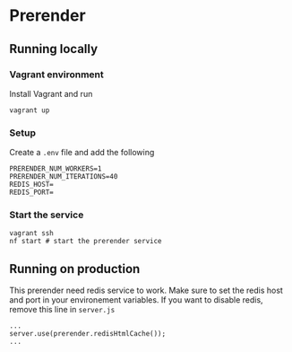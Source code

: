 Prerender
=========

## Running locally
### Vagrant environment
Install Vagrant and run

```
vagrant up
```

### Setup
Create a `.env` file and add the following

```
PRERENDER_NUM_WORKERS=1
PRERENDER_NUM_ITERATIONS=40
REDIS_HOST=
REDIS_PORT=
```
### Start the service

```
vagrant ssh
nf start # start the prerender service
```

## Running on production
This prerender need redis service to work. Make sure to set the redis host and port in your environement variables.
If you want to disable redis, remove this line in `server.js`

```
...
server.use(prerender.redisHtmlCache());
...
```
